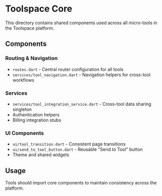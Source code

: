 # Toolspace Core

This directory contains shared components used across all micro-tools in the Toolspace platform.

## Components

### Routing & Navigation
- `routes.dart` - Central router configuration for all tools
- `services/tool_navigation.dart` - Navigation helpers for cross-tool workflows

### Services
- `services/tool_integration_service.dart` - Cross-tool data sharing singleton
- Authentication helpers
- Billing integration stubs

### UI Components
- `ui/tool_transition.dart` - Consistent page transitions
- `ui/send_to_tool_button.dart` - Reusable "Send to Tool" button
- Theme and shared widgets

## Usage

Tools should import core components to maintain consistency across the platform.
